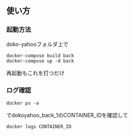 ## 使い方
### 起動方法
doko-yahooフォルダ上で
```
docker-compose build back
docker-compose up -d back
```
再起動もこれを打つだけ
### ログ確認
```
docker ps -a
```
でdokoyahoo_back_1のCONTAINER_IDを確認して
```
docker logs CONTAINER_ID
```
